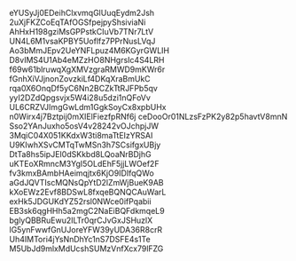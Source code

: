 eYUSyJj0EDeihClxvmqGlUuqEydm2Jsh
2uXjFKZCoEqTAfOGSfpejpyShsiviaNi
AhHxH198gziMsGPPstkCIuVb7TNr7LtV
UN4L6M1vsaKPBY5Uoflfz7PPrNusLVqJ
Ao3bMmJEpv2UeYNFLpuz4M6KGyrGWLIH
D8vIMS4U1Ab4eMZzHO8NHgrsIc4S4LRH
f69w61blruwqXgXMVzgraRMWD9mKWr6r
fGnhXiVJjnonZovzkiLf4DKqXraBmUkC
rqa0X6OnqDf5yC6Nn2BCZkTtRJFPb5qv
yyI2DZdQpgsvjx5W4i28u5dzi1nQFoVv
UL6CRZVJImgGwLdm1GgkSoyCx8xpbUHx
n0Wirx4j7Bztpij0mXIElFiezfpRNf6j
ceDooOr01NLzsFzPK2y82p5havtV8mnN
Sso2YAnJuxho5osV4v28242vOJchpjJW
3MqiC04X051KKdxW3ti8maTtEIzYRSAI
U9KIwhXSvCMTqTwMSn3h7SCsifgxUBjy
DtTa8hs5ipJEI0dSKkbd8LQoaNrBDjhG
uKTEoXRmncM3YgI5OLdEhF5jjLWOef2F
fv3kmxBAmbHAeimqjtx6KjO9IDIfqQWo
aGdJQVTIscMQNsQpYtD2lZmWjBueK9AB
kXoEWz2Evf8BDSwL8fxqeBQNQCAuWarL
exHk5JDGUKdYZ52rsl0NWce0ifPqabii
EB3sk6qgHHh5a2mgC2NaEiBQFdkmqeL9
bglyQBBRuEwu2ILTr0qrCJvGxJSHuzlX
lG5ynFwwfGnUJoreYFW39yUDA36R8crR
Uh4IMTori4jYsNnDhYc1nS7DSFE4s1Te
M5UbJd9mlxMdUcshSUMzVnfXcx79lFZG
